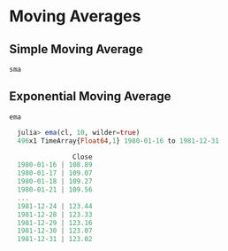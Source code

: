 # Moving Averages

## Simple Moving Average

```@docs
sma
```

## Exponential Moving Average

```@docs
ema
```

```julia
  julia> ema(cl, 10, wilder=true)
  496x1 TimeArray{Float64,1} 1980-01-16 to 1981-12-31

                Close
  1980-01-16 | 108.89
  1980-01-17 | 109.07
  1980-01-18 | 109.27
  1980-01-21 | 109.56
  ...
  1981-12-24 | 123.44
  1981-12-28 | 123.33
  1981-12-29 | 123.16
  1981-12-30 | 123.07
  1981-12-31 | 123.02
```
